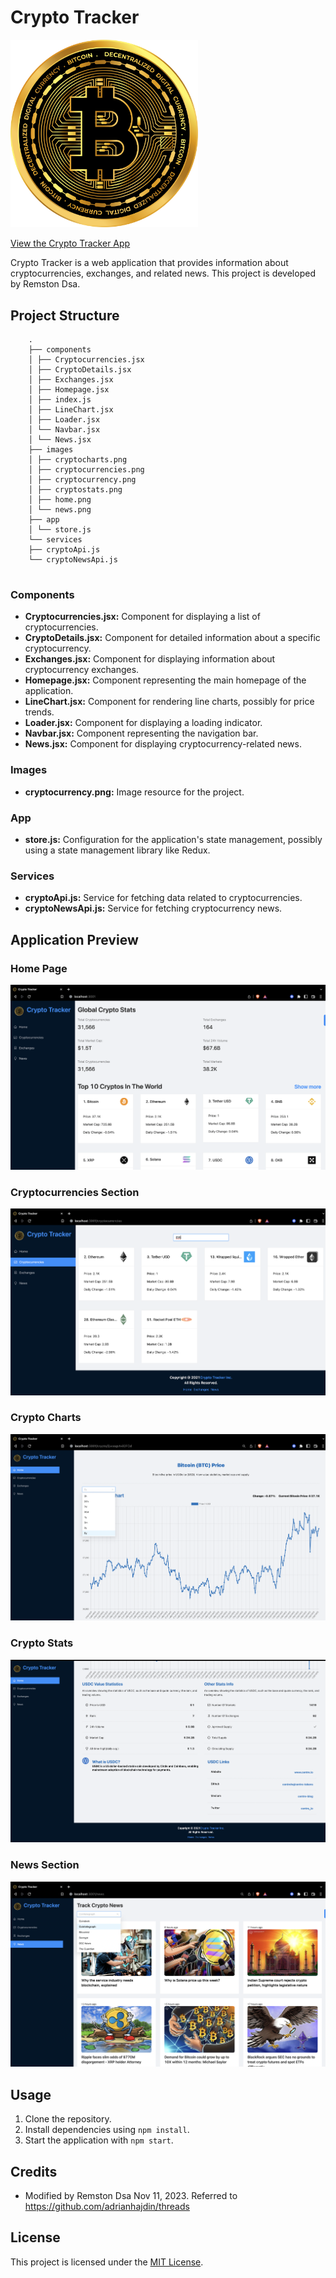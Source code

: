 # Crypto Tracker

<img src="src/images/cryptocurrency.png" alt="Crypto Tracker" width="300"/>

[View the Crypto Tracker App](https://crypto-tracker-by-remston.netlify.app)


Crypto Tracker is a web application that provides information about cryptocurrencies, exchanges, and related news. This project is developed by Remston Dsa.

## Project Structure
```
    .
    ├── components
    │ ├── Cryptocurrencies.jsx
    │ ├── CryptoDetails.jsx
    │ ├── Exchanges.jsx
    │ ├── Homepage.jsx
    │ ├── index.js
    │ ├── LineChart.jsx
    │ ├── Loader.jsx
    │ └── Navbar.jsx
    │ └── News.jsx
    ├── images
    │ ├── cryptocharts.png
    │ ├── cryptocurrencies.png
    │ ├── cryptocurrency.png
    │ ├── cryptostats.png
    │ ├── home.png
    │ └── news.png
    ├── app
    │ └── store.js
    └── services
    ├── cryptoApi.js
    └── cryptoNewsApi.js


```

### Components

- **Cryptocurrencies.jsx:** Component for displaying a list of cryptocurrencies.
- **CryptoDetails.jsx:** Component for detailed information about a specific cryptocurrency.
- **Exchanges.jsx:** Component for displaying information about cryptocurrency exchanges.
- **Homepage.jsx:** Component representing the main homepage of the application.
- **LineChart.jsx:** Component for rendering line charts, possibly for price trends.
- **Loader.jsx:** Component for displaying a loading indicator.
- **Navbar.jsx:** Component representing the navigation bar.
- **News.jsx:** Component for displaying cryptocurrency-related news.

### Images

- **cryptocurrency.png:** Image resource for the project.

### App

- **store.js:** Configuration for the application's state management, possibly using a state management library like Redux.

### Services

- **cryptoApi.js:** Service for fetching data related to cryptocurrencies.
- **cryptoNewsApi.js:** Service for fetching cryptocurrency news.

## Application Preview

### Home Page
![Home Page](src/images/home.png)

### Cryptocurrencies Section
![Cryptocurrencies Section](src/images/cryptocurrencies.png)

### Crypto Charts
![Crypto Charts](src/images/cryptocharts.png)

### Crypto Stats
![Crypto Stats](src/images/cryptostats.png)

### News Section
![News Section](src/images/news.png)

## Usage

1. Clone the repository.
2. Install dependencies using `npm install`.
3. Start the application with `npm start`.

## Credits

- Modified by Remston Dsa Nov 11, 2023. Referred to https://github.com/adrianhajdin/threads

## License

This project is licensed under the [MIT License](LICENSE).

